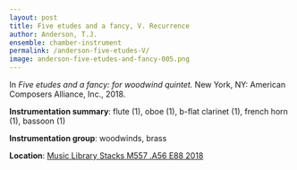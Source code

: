```yaml
---
layout: post
title: Five etudes and a fancy, V. Recurrence
author: Anderson, T.J.
ensemble: chamber-instrument
permalink: /anderson-five-etudes-V/
image: anderson-five-etudes-and-fancy-005.png
---
```


In *Five etudes and a fancy: for woodwind quintet.* New York, NY: American Composers Alliance, Inc., 2018.

**Instrumentation summary**: flute (1), oboe (1), b-flat clarinet (1), french horn (1), bassoon (1)

**Instrumentation group**: woodwinds, brass

**Location**: <a href="https://tufts-primo.hosted.exlibrisgroup.com/primo-explore/fulldisplay?docid=01TUN_ALMA21278567940003851&context=L&vid=01TUN&lang=en_US&search_scope=EVERYTHING&adaptor=Local%20Search%20Engine&isFrbr=true&tab=everything&query=any,contains,anderson%20five%20etudes%20and%20a%20fancy&offset=0" target="_blank">Music Library Stacks M557 .A56 E88 2018</a>
